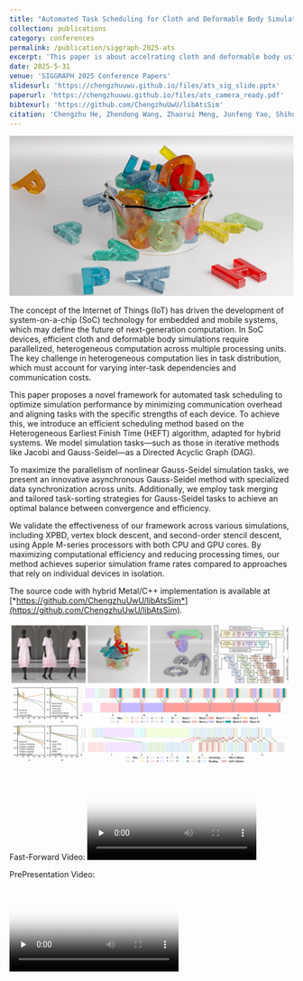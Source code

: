 ```yaml
---
title: "Automated Task Scheduling for Cloth and Deformable Body Simulations in Heterogeneous Computing Environments"
collection: publications
category: conferences
permalink: /publication/siggraph-2025-ats
excerpt: 'This paper is about accelrating cloth and deformable body using heteronegeous computing'
date: 2025-5-31
venue: 'SIGGRAPH 2025 Conference Papers'
slidesurl: 'https://chengzhuuwu.github.io/files/ats_sig_slide.pptx'
paperurl: 'https://chengzhuuwu.github.io/files/ats_camera_ready.pdf'
bibtexurl: 'https://github.com/ChengzhuUwU/libAtsSim'
citation: 'Chengzhu He, Zhendong Wang, Zhaorui Meng, Junfeng Yao, Shihui Guo, Huamin Wang. <i>SIGGRAPH 2025 Conference Track</i>.'
---
```


![alt text](img_ats_letters.png)

The concept of the Internet of Things (IoT) has driven the development of system-on-a-chip (SoC) technology for embedded and mobile systems, which may define the future of next-generation computation. In SoC devices, efficient cloth and deformable body simulations require parallelized, heterogeneous computation across multiple processing units. The key challenge in heterogeneous computation lies in task distribution, which must account for varying inter-task dependencies and communication costs. 

This paper proposes a novel framework for automated task scheduling to optimize simulation performance by minimizing communication overhead and aligning tasks with the specific strengths of each device. To achieve this, we introduce an efficient scheduling method based on the Heterogeneous Earliest Finish Time (HEFT) algorithm, adapted for hybrid systems. We model simulation tasks—such as those in iterative methods like Jacobi and Gauss-Seidel—as a Directed Acyclic Graph (DAG). 

To maximize the parallelism of nonlinear Gauss-Seidel simulation tasks, we present an innovative asynchronous Gauss-Seidel method with specialized data synchronization across units. Additionally, we employ task merging and tailored task-sorting strategies for Gauss-Seidel tasks to achieve an optimal balance between convergence and efficiency. 

We validate the effectiveness of our framework across various simulations, including XPBD, vertex block descent, and second-order stencil descent, using Apple M-series processors with both CPU and GPU cores. By maximizing computational efficiency and reducing processing times, our method achieves superior simulation frame rates compared to approaches that rely on individual devices in isolation. 

The source code with hybrid Metal/C++ implementation is available at [*https://github.com/ChengzhuUwU/libAtsSim*](https://github.com/ChengzhuUwU/libAtsSim).

![alt text](img_ats_overview.png)

Fast-Forward Video:
<video id="video" controls="" preload="none" poster="封面">
      <source id="mp4" src="https://chengzhuuwu.github.io/files/ats_fast_forward" type="video/mp4">
</videos>

PrePresentation Video:

<video id="video" controls="" preload="none" poster="封面">
      <source id="mp4" src="https://chengzhuuwu.github.io/files/ats_prepresentation" type="video/mp4">
</videos>
